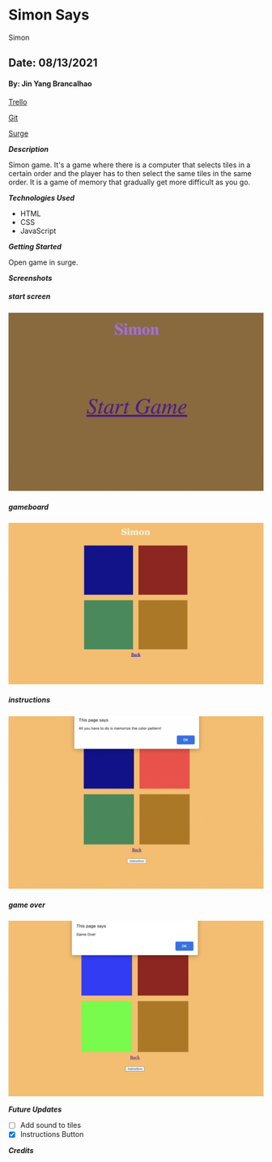 # Simon Says

Simon

## Date: 08/13/2021

#### By: Jin Yang Brancalhao

[Trello](https://trello.com/b/kX1IPVxj/design-project-template)

[Git](https://github.com/jinyangb)

[Surge](https://playsimon.surge.sh/index.html)

**_Description_**

Simon game. It's a game where there is a computer that selects tiles in a certain order and the player has to then select the same tiles in the same order. It is a game of memory that gradually get more difficult as you go.

**_Technologies Used_**

- HTML
- CSS
- JavaScript

**_Getting Started_**

Open game in surge.

**_Screenshots_**

##### start screen

![Start Screen](start.png)

##### gameboard

![Gameboard](gameboard.png)

##### instructions

![Instructions](instructions.png)

##### game over

![Game over](gameover.png)

**_Future Updates_**

- [ ] Add sound to tiles
- [x] Instructions Button

**_Credits_**
